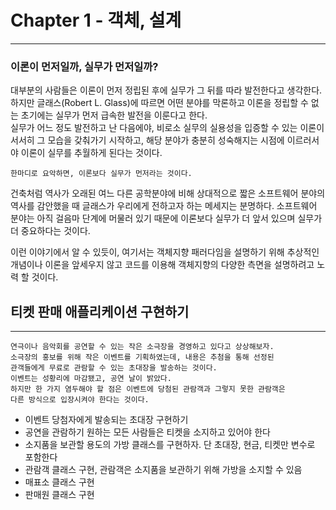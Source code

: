 # Chapter 1 - 객체, 설계
***

### 이론이 먼저일까, 실무가 먼저일까?
대부분의 사람들은 이론이 먼저 정립된 후에 실무가 그 뒤를 따라 발전한다고 생각한다. 하지만 글래스(Robert L. Glass)에 따르면 어떤 분야를 막론하고 이론을 정립할 수 없는 초기에는 실무가 먼저 급속한 발전을 이룬다고 한다.  
실무가 어느 정도 발전하고 난 다음에야, 비로소 실무의 실용성을 입증할 수 있는 이론이 서서히 그 모습을 갖춰가기 시작하고, 해당 분야가 충분히 성숙해지는 시점에 이르러서야 이론이 실무를 추월하게 된다는 것이다.  
    
    한마디로 요악하면, 이론보다 실무가 먼저라는 것이다.

건축처럼 역사가 오래된 여느 다른 공학분야에 비해 상대적으로 짧은 소프트웨어 분야의 역사를 감안했을 때 글래스가 우리에게 전하고자 하는 메세지는 분명하다.
소프트웨어 분야는 아직 걸음마 단계에 머물러 있기 때문에 이론보다 실무가 더 앞서 있으며 실무가 더 중요하다는 것이다.  

이런 이야기에서 알 수 있듯이, 여기서는 객체지향 패러다임을 설명하기 위해 추상적인 개념이나 이론을 앞세우지 않고 코드를 이용해 객체지향의 다양한 측면을 설명하려고 노력 할 것이다.

## 티켓 판매 애플리케이션 구현하기
***
    연극이나 음악회를 공연할 수 있는 작은 소극장을 경영하고 있다고 상상해보자.
    소극장의 홍보를 위해 작은 이벤트를 기획하였는데, 내용은 추첨을 통해 선정된
    관객들에게 무료로 관람할 수 있는 초대장을 발송하는 것이다.
    이벤트는 성황리에 마감됐고, 공연 날이 밝았다.
    하지만 한 가지 염두해야 할 점은 이벤트에 당첨된 관람객과 그렇지 못한 관람객은
    다른 방식으로 입장시켜야 한다는 것이다.

- 이벤트 당첨자에게 발송되는 초대장 구현하기
- 공연을 관람하기 원하는 모든 사람들은 티켓을 소지하고 있어야 한다
- 소지품을 보관할 용도의 가방 클래스를 구현하자. 단 초대장, 현금, 티켓만 변수로 포함한다
- 관람객 클래스 구현, 관람객은 소지품을 보관하기 위해 가방을 소지할 수 있음
- 매표소 클래스 구현
- 판매원 클래스 구현